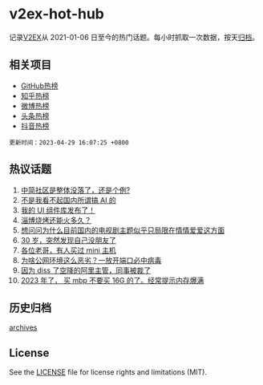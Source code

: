 # v2ex-hot-hub

 记录[V2EX](https://www.v2ex.com/)从 2021-01-06 日至今的热门话题。每小时抓取一次数据，按天[归档](archives)。
 
 ## 相关项目

- [GitHub热榜](https://github.com/snaildev/github-hot-hub)
- [知乎热榜](https://github.com/snaildev/zhihu-hot-hub)
- [微博热榜](https://github.com/snaildev/weibo-hot-hub)
- [头条热榜](https://github.com/snaildev/toutiao-hot-hub)
- [抖音热榜](https://github.com/snaildev/douyin-hot-hub)


 `更新时间：2023-04-29 16:07:25 +0800`

## 热议话题

1. [中简社区是整体没落了，还是个例?](https://www.v2ex.com/t/936268)
1. [不是我看不起国内所谓搞 AI 的](https://www.v2ex.com/t/936404)
1. [我的 UI 组件库发布了！](https://www.v2ex.com/t/936264)
1. [淄博烧烤还能火多久？](https://www.v2ex.com/t/936261)
1. [想问问为什么目前国内的电视剧主题似乎只局限在情情爱爱这方面](https://www.v2ex.com/t/936372)
1. [30 岁，突然发现自己没朋友了](https://www.v2ex.com/t/936274)
1. [各位老哥，有人买过 mini 主机](https://www.v2ex.com/t/936316)
1. [为啥公网环境这么恶劣？一放开端口必中病毒](https://www.v2ex.com/t/936373)
1. [因为 diss 了空降的阿里主管，同事被裁了](https://www.v2ex.com/t/936286)
1. [2023 年了， 买 mbp 不要买 16G 的了。经常提示内存爆满](https://www.v2ex.com/t/936256)

## 历史归档

[archives](archives)

## License

See the [LICENSE](LICENSE) file for license rights and limitations (MIT).
